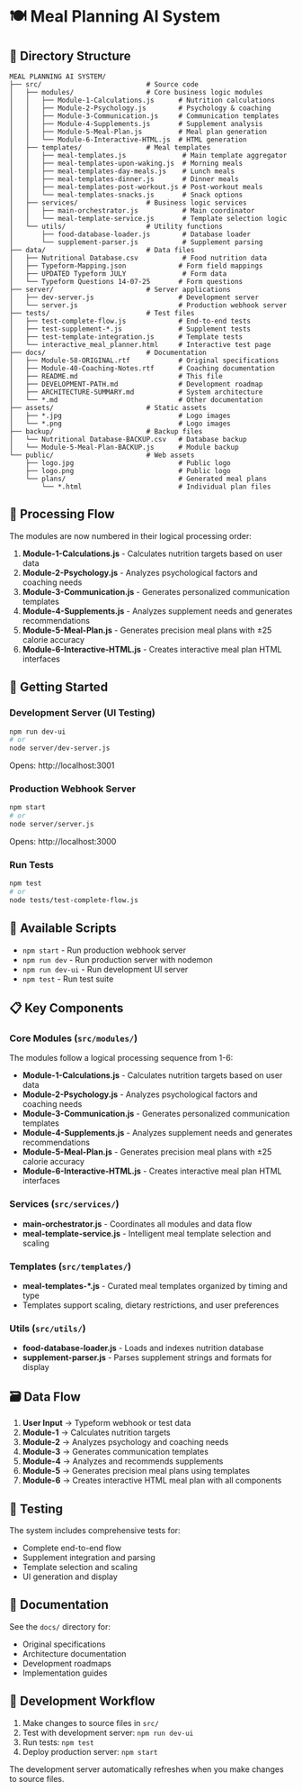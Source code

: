 # 🍽️ Meal Planning AI System

## 📁 Directory Structure

```
MEAL PLANNING AI SYSTEM/
├── src/                          # Source code
│   ├── modules/                  # Core business logic modules
│   │   ├── Module-1-Calculations.js      # Nutrition calculations
│   │   ├── Module-2-Psychology.js        # Psychology & coaching
│   │   ├── Module-3-Communication.js     # Communication templates
│   │   ├── Module-4-Supplements.js       # Supplement analysis
│   │   ├── Module-5-Meal-Plan.js         # Meal plan generation
│   │   └── Module-6-Interactive-HTML.js  # HTML generation
│   ├── templates/                # Meal templates
│   │   ├── meal-templates.js              # Main template aggregator
│   │   ├── meal-templates-upon-waking.js  # Morning meals
│   │   ├── meal-templates-day-meals.js    # Lunch meals
│   │   ├── meal-templates-dinner.js       # Dinner meals
│   │   ├── meal-templates-post-workout.js # Post-workout meals
│   │   └── meal-templates-snacks.js       # Snack options
│   ├── services/                 # Business logic services
│   │   ├── main-orchestrator.js           # Main coordinator
│   │   └── meal-template-service.js       # Template selection logic
│   └── utils/                    # Utility functions
│       ├── food-database-loader.js        # Database loader
│       └── supplement-parser.js           # Supplement parsing
├── data/                         # Data files
│   ├── Nutritional Database.csv           # Food nutrition data
│   ├── Typeform-Mapping.json             # Form field mappings
│   ├── UPDATED Typeform JULY              # Form data
│   └── Typeform Questions 14-07-25       # Form questions
├── server/                       # Server applications
│   ├── dev-server.js                     # Development server
│   └── server.js                         # Production webhook server
├── tests/                        # Test files
│   ├── test-complete-flow.js             # End-to-end tests
│   ├── test-supplement-*.js              # Supplement tests
│   ├── test-template-integration.js      # Template tests
│   └── interactive_meal_planner.html     # Interactive test page
├── docs/                         # Documentation
│   ├── Module-58-ORIGINAL.rtf            # Original specifications
│   ├── Module-40-Coaching-Notes.rtf      # Coaching documentation
│   ├── README.md                         # This file
│   ├── DEVELOPMENT-PATH.md               # Development roadmap
│   ├── ARCHITECTURE-SUMMARY.md           # System architecture
│   └── *.md                              # Other documentation
├── assets/                       # Static assets
│   ├── *.jpg                             # Logo images
│   └── *.png                             # Logo images
├── backup/                       # Backup files
│   └── Nutritional Database-BACKUP.csv   # Database backup
│   └── Module-5-Meal-Plan-BACKUP.js      # Module backup
└── public/                       # Web assets
    ├── logo.jpg                          # Public logo
    ├── logo.png                          # Public logo
    └── plans/                            # Generated meal plans
        └── *.html                        # Individual plan files
```

## 🔄 Processing Flow

The modules are now numbered in their logical processing order:

1. **Module-1-Calculations.js** - Calculates nutrition targets based on user data
2. **Module-2-Psychology.js** - Analyzes psychological factors and coaching needs
3. **Module-3-Communication.js** - Generates personalized communication templates
4. **Module-4-Supplements.js** - Analyzes supplement needs and generates recommendations
5. **Module-5-Meal-Plan.js** - Generates precision meal plans with ±25 calorie accuracy
6. **Module-6-Interactive-HTML.js** - Creates interactive meal plan HTML interfaces

## 🚀 Getting Started

### Development Server (UI Testing)
```bash
npm run dev-ui
# or
node server/dev-server.js
```
Opens: http://localhost:3001

### Production Webhook Server
```bash
npm start
# or
node server/server.js
```
Opens: http://localhost:3000

### Run Tests
```bash
npm test
# or
node tests/test-complete-flow.js
```

## 🔧 Available Scripts

- `npm start` - Run production webhook server
- `npm run dev` - Run production server with nodemon
- `npm run dev-ui` - Run development UI server
- `npm test` - Run test suite

## 📋 Key Components

### Core Modules (`src/modules/`)
The modules follow a logical processing sequence from 1-6:
- **Module-1-Calculations.js** - Calculates nutrition targets based on user data
- **Module-2-Psychology.js** - Analyzes psychological factors and coaching needs
- **Module-3-Communication.js** - Generates personalized communication templates
- **Module-4-Supplements.js** - Analyzes supplement needs and generates recommendations
- **Module-5-Meal-Plan.js** - Generates precision meal plans with ±25 calorie accuracy
- **Module-6-Interactive-HTML.js** - Creates interactive meal plan HTML interfaces

### Services (`src/services/`)
- **main-orchestrator.js** - Coordinates all modules and data flow
- **meal-template-service.js** - Intelligent meal template selection and scaling

### Templates (`src/templates/`)
- **meal-templates-*.js** - Curated meal templates organized by timing and type
- Templates support scaling, dietary restrictions, and user preferences

### Utils (`src/utils/`)
- **food-database-loader.js** - Loads and indexes nutrition database
- **supplement-parser.js** - Parses supplement strings and formats for display

## 🗃️ Data Flow

1. **User Input** → Typeform webhook or test data
2. **Module-1** → Calculates nutrition targets
3. **Module-2** → Analyzes psychology and coaching needs
4. **Module-3** → Generates communication templates
5. **Module-4** → Analyzes and recommends supplements
6. **Module-5** → Generates precision meal plans using templates
7. **Module-6** → Creates interactive HTML meal plan with all components

## 🧪 Testing

The system includes comprehensive tests for:
- Complete end-to-end flow
- Supplement integration and parsing
- Template selection and scaling
- UI generation and display

## 📖 Documentation

See the `docs/` directory for:
- Original specifications
- Architecture documentation
- Development roadmaps
- Implementation guides

## 🔄 Development Workflow

1. Make changes to source files in `src/`
2. Test with development server: `npm run dev-ui`
3. Run tests: `npm test`
4. Deploy production server: `npm start`

The development server automatically refreshes when you make changes to source files. 
